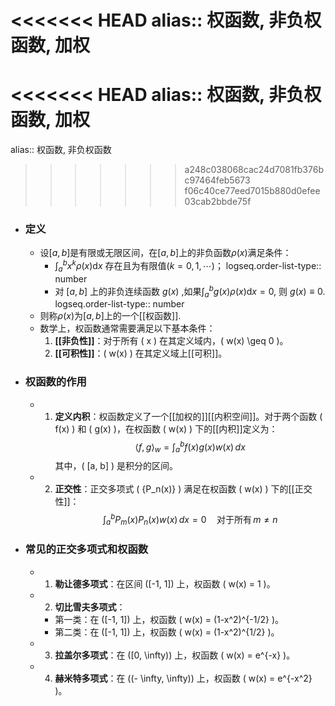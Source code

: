 <<<<<<< HEAD
alias:: 权函数, 非负权函数, 加权
=======
<<<<<<< HEAD
alias:: 权函数, 非负权函数, 加权
=======
alias:: 权函数, 非负权函数
>>>>>>> a248c038068cac24d7081fb376bc97464feb5673
>>>>>>> f06c40ce77eed7015b880d0efee03cab2bbde75f

- ### 定义
	- 设$[a,b]$是有限或无限区间，在$[a,b]$上的非负函数$\rho(x)$满足条件：
		- $\int_{a}^{b}x^{k}\rho( x)\mathrm{d}x$ 存在且为有限值$(k=0,1,\cdots)$；
		  logseq.order-list-type:: number
		- 对 $[a,b]$ 上的非负连续函数 $g(x)$ ,如果$\int _a^bg( x) \rho( x)\mathrm{d}x= 0$, 则 $g(x)\equiv0$.
		  logseq.order-list-type:: number
	- 则称${\rho(x)}$为$[a,b]$上的一个[[权函数]].
	- 数学上，权函数通常需要满足以下基本条件：
	  1. **[[非负性]]**：对于所有 \( x \) 在其定义域内，\( w(x) \geq 0 \)。
	  2. **[[可积性]]**：\( w(x) \) 在其定义域上[[可积]]。
- ### 权函数的作用
	- 1. **定义内积**：权函数定义了一个[[加权的]][[内积空间]]。对于两个函数 \( f(x) \) 和 \( g(x) \)，在权函数 \( w(x) \) 下的[[内积]]定义为：
	   $$ \langle f, g \rangle_w = \int_{a}^{b} f(x) g(x) w(x) \, dx $$
	   其中，\( [a, b] \) 是积分的区间。
	- 2. **正交性**：正交多项式 \( \{P_n(x)\} \) 满足在权函数 \( w(x) \) 下的[[正交性]]：
	   $$ \int_{a}^{b} P_m(x) P_n(x) w(x) \, dx = 0 \quad \text{对于所有} \, m \neq n $$
- ### 常见的正交多项式和权函数
	- 1. **勒让德多项式**：在区间 \([-1, 1]\) 上，权函数 \( w(x) = 1 \)。
	- 2. **切比雪夫多项式**：
		- 第一类：在 \([-1, 1]\) 上，权函数 \( w(x) = (1-x^2)^{-1/2} \)。
		- 第二类：在 \([-1, 1]\) 上，权函数 \( w(x) = (1-x^2)^{1/2} \)。
	- 3. **拉盖尔多项式**：在 \([0, \infty)\) 上，权函数 \( w(x) = e^{-x} \)。
	- 4. **赫米特多项式**：在 \((- \infty, \infty)\) 上，权函数 \( w(x) = e^{-x^2} \)。